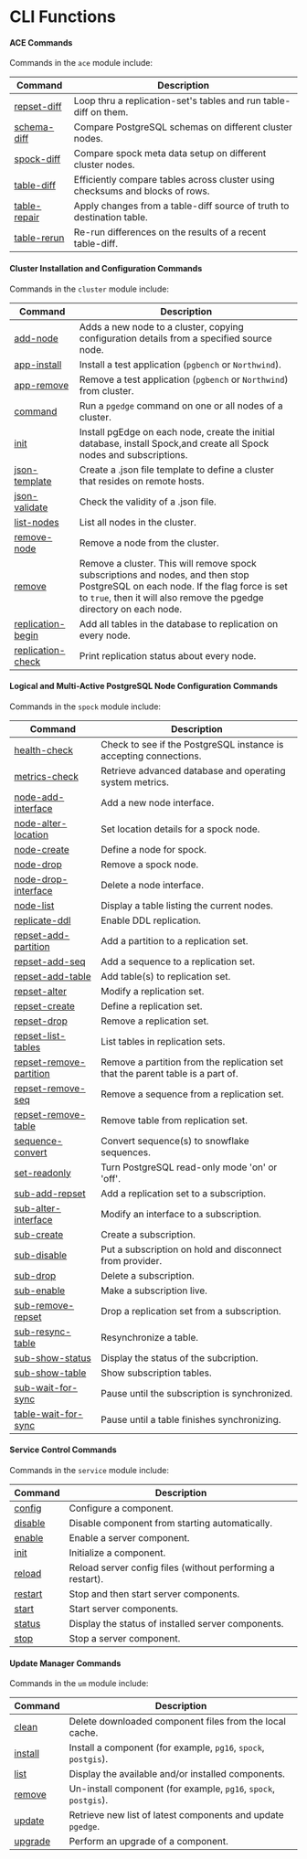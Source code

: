 # CLI Functions

#### ACE Commands
Commands in the `ace` module include:

| Command  | Description |
|----------|-------------|
| [repset-diff](functions/ace-repset-diff.md) | Loop thru a replication-set's tables and run table-diff on them. |
| [schema-diff](functions/ace-schema-diff.md) | Compare PostgreSQL schemas on different cluster nodes. |
| [spock-diff](functions/ace-spock-diff.md) | Compare spock meta data setup on different cluster nodes. |
| [table-diff](functions/ace-table-diff.md) | Efficiently compare tables across cluster using checksums and blocks of rows. |
| [table-repair](functions/ace-table-repair.md) | Apply changes from a table-diff source of truth to destination table. |
| [table-rerun](functions/ace-table-rerun.md) | Re-run differences on the results of a recent table-diff. |

#### Cluster Installation and Configuration Commands
Commands in the `cluster` module include:

| Command  | Description
|----------|-------------
| [add-node](functions/cluster-add-node.md) | Adds a new node to a cluster, copying configuration details from a specified source node.
| [app-install](functions/cluster-app-install.md) | Install a test application (`pgbench` or `Northwind`).
| [app-remove](functions/cluster-app-remove.md)  | Remove a test application (`pgbench` or `Northwind`) from cluster.
| [command](functions/cluster-command.md) | Run a `pgedge` command on one or all nodes of a cluster.
| [init](functions/cluster-init.md) | Install pgEdge on each node, create the initial database, install Spock,and create all Spock nodes and subscriptions.
| [json-template](functions/cluster-json-template.md) | Create a .json file template to define a cluster that resides on remote hosts.
| [json-validate](functions/cluster-json-validate.md) | Check the validity of a .json file.
| [list-nodes](functions/cluster-list-nodes.md) | List all nodes in the cluster.
| [remove-node](functions/cluster-remove-node.md) | Remove a node from the cluster.
| [remove](functions/cluster-remove.md) | Remove a cluster. This will remove spock subscriptions and nodes, and then stop PostgreSQL on each node. If the flag force is set to `true`, then it will also remove the pgedge directory on each node.
| [replication-begin](functions/cluster-replication-begin.md) | Add all tables in the database to replication on every node.
| [replication-check](functions/cluster-replication-check.md) | Print replication status about every node.

#### Logical and Multi-Active PostgreSQL Node Configuration Commands
Commands in the `spock` module include:

| Command  | Description
|----------|-------------
| [health-check](functions/spock-health-check.md) | Check to see if the PostgreSQL instance is accepting connections.
| [metrics-check](functions/spock-metrics-check.md) | Retrieve advanced database and operating system metrics.
| [node-add-interface](functions/spock-node-add-interface.md) | Add a new node interface.
| [node-alter-location](functions/spock-node-alter-location.md) | Set location details for a spock node.
| [node-create](functions/spock-node-create.md) | Define a node for spock.
| [node-drop](functions/spock-node-drop.md) | Remove a spock node.
| [node-drop-interface](functions/spock-node-drop-interface.md) | Delete a node interface.
| [node-list](functions/spock-node-list.md) | Display a table listing the current nodes.
| [replicate-ddl](functions/spock-replicate-ddl.md) | Enable DDL replication.
| [repset-add-partition](functions/spock-repset-add-partition.md) | Add a partition to a replication set.
| [repset-add-seq](functions/spock-repset-add-seq.md) | Add a sequence to a replication set.
| [repset-add-table](functions/spock-repset-add-table.md) | Add table(s) to replication set.
| [repset-alter](functions/spock-repset-alter.md) | Modify a replication set.
| [repset-create](functions/spock-repset-create.md) | Define a replication set.
| [repset-drop](functions/spock-repset-drop.md) | Remove a replication set.
| [repset-list-tables](functions/spock-repset-list-tables.md) | List tables in replication sets.
| [repset-remove-partition](functions/spock-repset-remove-partition.md) | Remove a partition from the replication set that the parent table is a part of.
| [repset-remove-seq](functions/spock-repset-remove-seq.md) | Remove a sequence from a replication set.
| [repset-remove-table](functions/spock-repset-remove-table.md) | Remove table from replication set.
| [sequence-convert](functions/spock-sequence-convert.md) | Convert sequence(s) to snowflake sequences. 
| [set-readonly](functions/spock-set-readonly.md) | Turn PostgreSQL read-only mode 'on' or 'off'.
| [sub-add-repset](functions/spock-sub-add-repset.md) | Add a replication set to a subscription.
| [sub-alter-interface](functions/spock-sub-alter-interface.md) | Modify an interface to a subscription.
| [sub-create](functions/spock-sub-create.md) | Create a subscription.
| [sub-disable](functions/spock-sub-disable.md) | Put a subscription on hold and disconnect from provider.
| [sub-drop](functions/spock-sub-drop.md) | Delete a subscription.
| [sub-enable](functions/spock-sub-enable.md) | Make a subscription live.
| [sub-remove-repset](functions/spock-sub-remove-repset.md) | Drop a replication set from a subscription.
| [sub-resync-table](functions/spock-sub-resync-table.md) | Resynchronize a table.
| [sub-show-status](functions/spock-sub-show-status.md) | Display the status of the subcription.
| [sub-show-table](functions/spock-sub-show-table.md) | Show subscription tables.
| [sub-wait-for-sync](functions/spock-sub-wait-for-sync.md) | Pause until the subscription is synchronized.
| [table-wait-for-sync](functions/spock-table-wait-for-sync.md) | Pause until a table finishes synchronizing.

#### Service Control Commands
Commands in the `service` module include:

| Command  | Description
|----------|-------------
| [config](functions/service-config.md) | Configure a component.
| [disable](functions/service-disable.md) | Disable component from starting automatically.
| [enable](functions/service-enable.md) | Enable a server component.
| [init](functions/service-init.md) | Initialize a component.
| [reload](functions/service-reload.md) | Reload server config files (without performing a restart).
| [restart](functions/service-restart.md) | Stop and then start server components.
| [start](functions/service-start.md) | Start server components.
| [status](functions/service-status.md) | Display the status of installed server components.
| [stop](functions/service-stop.md) | Stop a server component.

#### Update Manager Commands
Commands in the `um` module include:

| Command  | Description
|----------|-------------
| [clean](functions/um-clean.md)   | Delete downloaded component files from the local cache.
| [install](functions/um-install.md) | Install a component (for example, `pg16`, `spock`, `postgis`).
| [list](functions/um-list.md) | Display the available and/or installed components.
| [remove](functions/um-remove.md)  | Un-install component (for example, `pg16`, `spock`, `postgis`).
| [update](functions/um-update.md) | Retrieve new list of latest components and update `pgedge`.
| [upgrade](functions/um-upgrade.md) | Perform an upgrade of a component.

